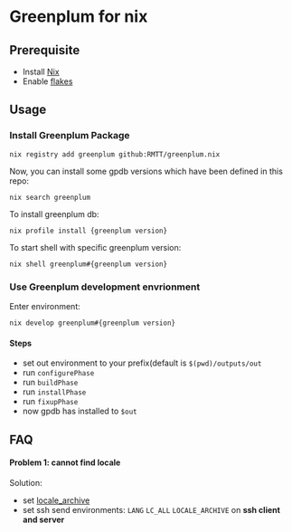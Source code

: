 # Greenplum for nix

## Prerequisite
+ Install [Nix](https://nixos.org/download.html#download-nix)
+ Enable [flakes](https://nixos.wiki/wiki/Flakes#Permanent)

## Usage

### Install Greenplum Package

```shell
nix registry add greenplum github:RMTT/greenplum.nix
```

Now, you can install some gpdb versions which have been defined in this repo:
```shell
nix search greenplum
```

To install greenplum db:
```shell
nix profile install {greenplum version}
```

To start shell with specific greenplum version:
```shell
nix shell greenplum#{greenplum version}
```

### Use Greenplum development envrionment

Enter environment:
```shell
nix develop greenplum#{greenplum version}
```

#### Steps

+ set out environment to your prefix(default is `$(pwd)/outputs/out`
+ run `configurePhase`
+ run `buildPhase`
+ run `installPhase`
+ run `fixupPhase`
+ now gpdb has installed to `$out`

## FAQ

#### Problem 1: cannot find locale

Solution:
+ set [locale_archive](https://nixos.wiki/wiki/Locales)
+ set ssh send environments: `LANG` `LC_ALL` `LOCALE_ARCHIVE` on **ssh client and server**
